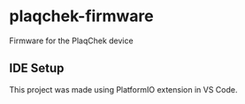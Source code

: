 # plaqchek-firmware
Firmware for the PlaqChek device

## IDE Setup
This project was made using PlatformIO extension in VS Code.
